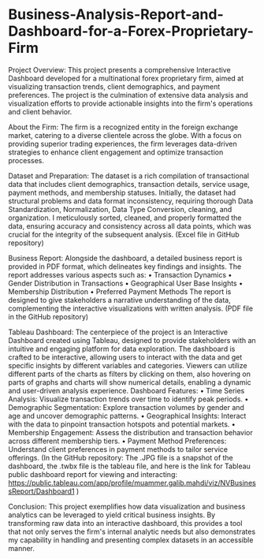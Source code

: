 # Business-Analysis-Report-and-Dashboard-for-a-Forex-Proprietary-Firm

Project Overview:
  This project presents a comprehensive Interactive Dashboard developed for a multinational forex proprietary firm, aimed at visualizing transaction trends, client demographics, and payment preferences. The project is the culmination of extensive data analysis and visualization efforts to provide actionable insights into the firm's operations and client behavior.

About the Firm:
  The firm is a recognized entity in the foreign exchange market, catering to a diverse clientele across the globe. With a focus on providing superior trading experiences, the firm leverages data-driven strategies to enhance client engagement and optimize transaction processes.

Dataset and Preparation:
  The dataset is a rich compilation of transactional data that includes client demographics, transaction details, service usage, payment methods, and membership statuses. Initially, the dataset had structural problems and data format inconsistency, requiring thorough Data Standardization, Normalization, Data Type Conversion, cleaning, and organization. I meticulously sorted, cleaned, and properly formatted the data, ensuring accuracy and consistency across all data points, which was crucial for the integrity of the subsequent analysis. (Excel file in GitHub repository)

Business Report:
  Alongside the dashboard, a detailed business report is provided in PDF format, which delineates key findings and insights. The report addresses various aspects such as:
•	Transaction Dynamics
•	Gender Distribution in Transactions
•	Geographical User Base Insights
•	Membership Distribution
•	Preferred Payment Methods
The report is designed to give stakeholders a narrative understanding of the data, complementing the interactive visualizations with written analysis. (PDF file in the GitHub repository)

Tableau Dashboard:
  The centerpiece of the project is an Interactive Dashboard created using Tableau, designed to provide stakeholders with an intuitive and engaging platform for data exploration. The dashboard is crafted to be interactive, allowing users to interact with the data and get specific insights by different variables and categories. Viewers can utilize different parts of the charts as filters by clicking on them, also hovering on parts of graphs and charts will show numerical details, enabling a dynamic and user-driven analysis experience. 
  Dashboard Features:
•	Time Series Analysis: Visualize transaction trends over time to identify peak periods.
•	Demographic Segmentation: Explore transaction volumes by gender and age and uncover demographic patterns.
•	Geographical Insights: Interact with the data to pinpoint transaction hotspots and potential markets.
•	Membership Engagement: Assess the distribution and transaction behavior across different membership tiers.
•	Payment Method Preferences: Understand client preferences in payment methods to tailor service offerings.
(In the GitHub repository: The .JPG file is a snapshot of the dashboard, the .twbx file is the tableau file, and here is the link for Tableau public dashboard report for viewing and interacting: 
https://public.tableau.com/app/profile/muammer.galib.mahdi/viz/NVBusinessReport/Dashboard1 )

Conclusion:
  This project exemplifies how data visualization and business analytics can be leveraged to yield critical business insights. By transforming raw data into an interactive dashboard, this provides a tool that not only serves the firm's internal analytic needs but also demonstrates my capability in handling and presenting complex datasets in an accessible manner.
